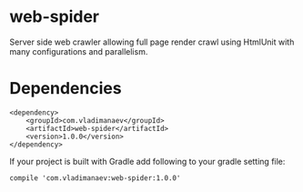 # web-spider

Server side web crawler allowing full page render crawl using HtmlUnit with many configurations and parallelism.

Dependencies
=============
```
<dependency>
    <groupId>com.vladimanaev</groupId>
    <artifactId>web-spider</artifactId>
    <version>1.0.0</version>
</dependency>
```

If your project is built with Gradle add following to your gradle setting file:
```
compile 'com.vladimanaev:web-spider:1.0.0'
```